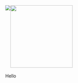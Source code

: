 <!--### Hi there 👋-->
<div width="100%" display="block" margin="auto">
<img align="top" src="https://github-readme-stats.vercel.app/api/?username=liam-mack&theme=yeblu" /><img height="195px" align="center" src="https://github-readme-stats.vercel.app/api/top-langs/?username=liam-mack&hide=handlebars&theme=yeblu" />
</div>
</br>
Hello


<!--
**liam-mack/liam-mack** is a ✨ _special_ ✨ repository because its `README.md` (this file) appears on your GitHub profile.

Here are some ideas to get you started:

- 🔭 I’m currently working on ...
- 🌱 I’m currently learning ...
- 👯 I’m looking to collaborate on ...
- 🤔 I’m looking for help with ...
- 💬 Ask me about ...
- 📫 How to reach me: ...
- 😄 Pronouns: ...
- ⚡ Fun fact: ...
-->
